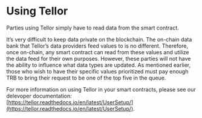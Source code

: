# Using Tellor

Parties using Tellor simply have to read data from the smart contract. 

It’s very difficult to keep data private on the blockchain.  The on-chain data bank that Tellor’s data providers feed values to is no different.  Therefore, once on-chain, any smart contract can read from these values and utilize the data feed for their own purposes.  However, these parties will not have the ability to influence what data types are updated.  As mentioned earlier, those who wish to have their specific values prioritized must pay enough TRB to bring their request to be one of the top five in the queue.  

For more information on using Tellor in your smart contracts, please see our delevoper documentation:  [https://tellor.readthedocs.io/en/latest/UserSetup/](https://tellor.readthedocs.io/en/latest/UserSetup/).   



